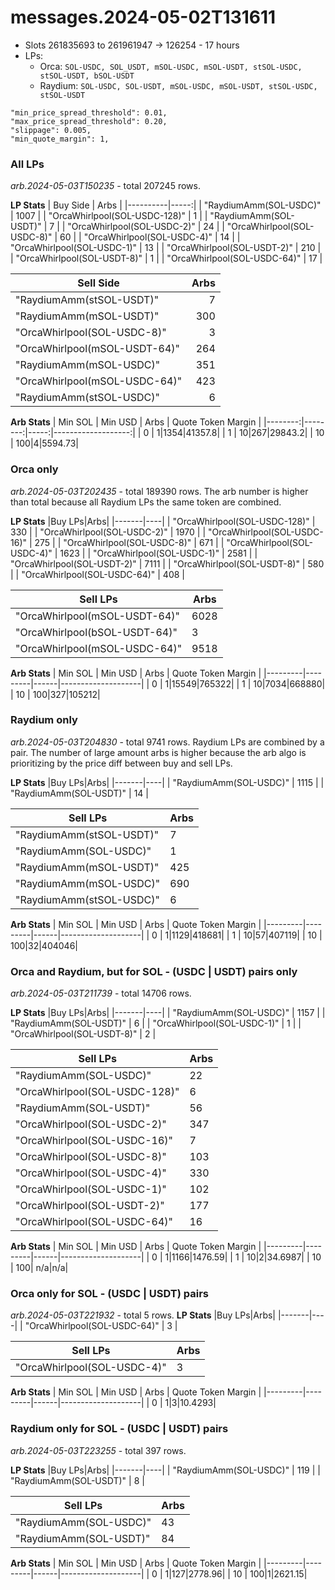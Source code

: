 # messages.2024-05-02T131611
* Slots 261835693 to 261961947 -> 126254 - 17 hours 
* LPs:
  * Orca: `SOL-USDC, SOL_USDT, mSOL-USDC, mSOL-USDT, stSOL-USDC, stSOL-USDT, bSOL-USDT` 
  * Raydium: `SOL-USDC, SOL-USDT, mSOL-USDC, mSOL-USDT, stSOL-USDC, stSOL-USDT`
```
"min_price_spread_threshold": 0.01,
"max_price_spread_threshold": 0.20,
"slippage": 0.005,
"min_quote_margin": 1,
```
### All LPs
_arb.2024-05-03T150235_ - total 207245 rows. 

__LP Stats__
| Buy Side | Arbs |
|----------|-----:|
| "RaydiumAmm(SOL-USDC)" |  1007 |
| "OrcaWhirlpool(SOL-USDC-128)" |  1 |
| "RaydiumAmm(SOL-USDT)" |  7 |
| "OrcaWhirlpool(SOL-USDC-2)" |  24 |
| "OrcaWhirlpool(SOL-USDC-8)" |  60 |
| "OrcaWhirlpool(SOL-USDC-4)" |  14 |
| "OrcaWhirlpool(SOL-USDC-1)" |  13 |
| "OrcaWhirlpool(SOL-USDT-2)" |  210 |
| "OrcaWhirlpool(SOL-USDT-8)" |  1 |
| "OrcaWhirlpool(SOL-USDC-64)" |  17 |
 
| Sell Side| Arbs |
|----------|-----:|
| "RaydiumAmm(stSOL-USDT)" |  7 |
| "RaydiumAmm(mSOL-USDT)" |  300 |
| "OrcaWhirlpool(SOL-USDC-8)" |  3 |
| "OrcaWhirlpool(mSOL-USDT-64)" |  264 |
| "RaydiumAmm(mSOL-USDC)" |  351 |
| "OrcaWhirlpool(mSOL-USDC-64)" |  423 |
| "RaydiumAmm(stSOL-USDC)" |  6 |

__Arb Stats__
| Min SOL | Min USD | Arbs | Quote Token Margin | 
|--------:|--------:|-----:|-------------------:|
| 0 | 1|1354|41357.8|
| 1 | 10|267|29843.2|
| 10 | 100|4|5594.73|

### Orca only
_arb.2024-05-03T202435_ - total 189390 rows. The arb number is higher than total because all Raydium LPs the same token are combined.

__LP Stats__
|Buy LPs|Arbs|
|-------|----|
| "OrcaWhirlpool(SOL-USDC-128)" |  330 |
| "OrcaWhirlpool(SOL-USDC-2)" |  1970 |
| "OrcaWhirlpool(SOL-USDC-16)" |  275 |
| "OrcaWhirlpool(SOL-USDC-8)" |  671 |
| "OrcaWhirlpool(SOL-USDC-4)" |  1623 |
| "OrcaWhirlpool(SOL-USDC-1)" |  2581 |
| "OrcaWhirlpool(SOL-USDT-2)" |  7111 |
| "OrcaWhirlpool(SOL-USDT-8)" |  580 |
| "OrcaWhirlpool(SOL-USDC-64)" |  408 |
 
|Sell LPs|Arbs|
|--------|----|
| "OrcaWhirlpool(mSOL-USDT-64)" |  6028 |
| "OrcaWhirlpool(bSOL-USDT-64)" |  3 |
| "OrcaWhirlpool(mSOL-USDC-64)" |  9518 |

__Arb Stats__
| Min SOL | Min USD | Arbs | Quote Token Margin |
|---------|---------|------|--------------------|
| 0 | 1|15549|765322|
| 1 | 10|7034|668880|
| 10 | 100|327|105212|

### Raydium only
_arb.2024-05-03T204830_ - total 9741 rows. Raydium LPs are combined by a pair. The number of large amount arbs is higher because the arb algo is prioritizing by the price diff between buy and sell LPs.

__LP Stats__
|Buy LPs|Arbs|
|-------|----|
| "RaydiumAmm(SOL-USDC)" |  1115 |
| "RaydiumAmm(SOL-USDT)" |  14 |
 
|Sell LPs|Arbs|
|--------|----|
| "RaydiumAmm(stSOL-USDT)" |  7 |
| "RaydiumAmm(SOL-USDC)" |  1 |
| "RaydiumAmm(mSOL-USDT)" |  425 |
| "RaydiumAmm(mSOL-USDC)" |  690 |
| "RaydiumAmm(stSOL-USDC)" |  6 |
 
__Arb Stats__
| Min SOL | Min USD | Arbs | Quote Token Margin |
|---------|---------|------|--------------------|
| 0 | 1|1129|418681|
| 1 | 10|57|407119|
| 10 | 100|32|404046|

### Orca and Raydium, but for SOL - (USDC | USDT) pairs only
_arb.2024-05-03T211739_ - total 14706 rows.

__LP Stats__
|Buy LPs|Arbs|
|-------|----|
| "RaydiumAmm(SOL-USDC)" |  1157 |
| "RaydiumAmm(SOL-USDT)" |  6 |
| "OrcaWhirlpool(SOL-USDC-1)" |  1 |
| "OrcaWhirlpool(SOL-USDT-8)" |  2 |
 
|Sell LPs|Arbs|
|--------|----|
| "RaydiumAmm(SOL-USDC)" |  22 |
| "OrcaWhirlpool(SOL-USDC-128)" |  6 |
| "RaydiumAmm(SOL-USDT)" |  56 |
| "OrcaWhirlpool(SOL-USDC-2)" |  347 |
| "OrcaWhirlpool(SOL-USDC-16)" |  7 |
| "OrcaWhirlpool(SOL-USDC-8)" |  103 |
| "OrcaWhirlpool(SOL-USDC-4)" |  330 |
| "OrcaWhirlpool(SOL-USDC-1)" |  102 |
| "OrcaWhirlpool(SOL-USDT-2)" |  177 |
| "OrcaWhirlpool(SOL-USDC-64)" |  16 |
 
__Arb Stats__
| Min SOL | Min USD | Arbs | Quote Token Margin |
|---------|---------|------|--------------------|
| 0 | 1|1166|1476.59|
| 1 | 10|2|34.6987|
| 10 | 100| n/a|n/a|

### Orca only for SOL - (USDC | USDT) pairs
_arb.2024-05-03T221932_ - total 5 rows.
__LP Stats__
|Buy LPs|Arbs|
|-------|----|
| "OrcaWhirlpool(SOL-USDC-64)" |  3 |
 
|Sell LPs|Arbs|
|--------|----|
| "OrcaWhirlpool(SOL-USDC-4)" |  3 |
 
__Arb Stats__
| Min SOL | Min USD | Arbs | Quote Token Margin |
|---------|---------|------|--------------------|
| 0 | 1|3|10.4293|


### Raydium only for SOL - (USDC | USDT) pairs
_arb.2024-05-03T223255_ - total 397 rows.

__LP Stats__
|Buy LPs|Arbs|
|-------|----|
| "RaydiumAmm(SOL-USDC)" |  119 |
| "RaydiumAmm(SOL-USDT)" |  8 |
 
|Sell LPs|Arbs|
|--------|----|
| "RaydiumAmm(SOL-USDC)" |  43 |
| "RaydiumAmm(SOL-USDT)" |  84 |
 
__Arb Stats__
| Min SOL | Min USD | Arbs | Quote Token Margin |
|---------|---------|------|--------------------|
| 0 | 1|127|2778.96|
| 10 | 100|1|2621.15|



